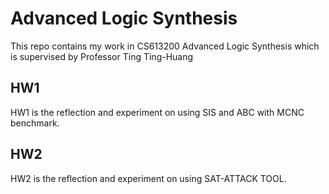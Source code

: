 # Advanced Logic Synthesis

This repo contains my work in CS613200 Advanced Logic Synthesis 
which is supervised by Professor Ting Ting-Huang

## HW1

HW1 is the reflection and experiment on using SIS and ABC with MCNC benchmark.

## HW2

HW2 is the reflection and experiment on using SAT-ATTACK TOOL.


